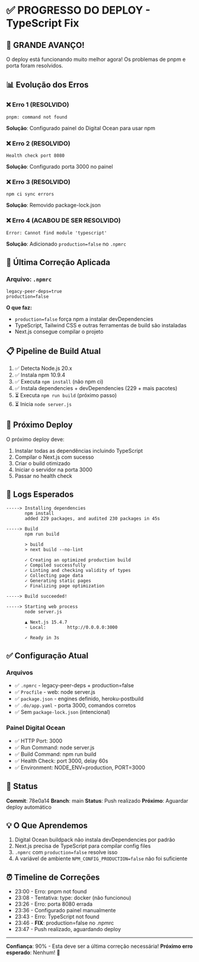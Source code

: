 # ✅ PROGRESSO DO DEPLOY - TypeScript Fix

## 🎉 GRANDE AVANÇO!

O deploy está funcionando muito melhor agora! Os problemas de pnpm e porta foram resolvidos.

## 📊 Evolução dos Erros

### ❌ Erro 1 (RESOLVIDO)
```
pnpm: command not found
```
**Solução**: Configurado painel do Digital Ocean para usar npm

### ❌ Erro 2 (RESOLVIDO)
```
Health check port 8080
```
**Solução**: Configurado porta 3000 no painel

### ❌ Erro 3 (RESOLVIDO)
```
npm ci sync errors
```
**Solução**: Removido package-lock.json

### ❌ Erro 4 (ACABOU DE SER RESOLVIDO)
```
Error: Cannot find module 'typescript'
```
**Solução**: Adicionado `production=false` no `.npmrc`

## 🔧 Última Correção Aplicada

### Arquivo: `.npmrc`
```
legacy-peer-deps=true
production=false
```

**O que faz:**
- `production=false` força npm a instalar devDependencies
- TypeScript, Tailwind CSS e outras ferramentas de build são instaladas
- Next.js consegue compilar o projeto

## 📋 Pipeline de Build Atual

1. ✅ Detecta Node.js 20.x
2. ✅ Instala npm 10.9.4
3. ✅ Executa `npm install` (não npm ci)
4. ✅ Instala dependencies + devDependencies (229 + mais pacotes)
5. ⏳ Executa `npm run build` (próximo passo)
6. ⏳ Inicia `node server.js`

## 🎯 Próximo Deploy

O próximo deploy deve:
1. Instalar todas as dependências incluindo TypeScript
2. Compilar o Next.js com sucesso
3. Criar o build otimizado
4. Iniciar o servidor na porta 3000
5. Passar no health check

## 📝 Logs Esperados

```
-----> Installing dependencies
       npm install
       added 229 packages, and audited 230 packages in 45s

-----> Build
       npm run build
       
       > build
       > next build --no-lint
       
       ✓ Creating an optimized production build
       ✓ Compiled successfully
       ✓ Linting and checking validity of types
       ✓ Collecting page data
       ✓ Generating static pages
       ✓ Finalizing page optimization

-----> Build succeeded!

-----> Starting web process
       node server.js
       
       ▲ Next.js 15.4.7
       - Local:        http://0.0.0.0:3000
       
       ✓ Ready in 3s
```

## ✅ Configuração Atual

### Arquivos
- ✅ `.npmrc` - legacy-peer-deps + production=false
- ✅ `Procfile` - web: node server.js
- ✅ `package.json` - engines definido, heroku-postbuild
- ✅ `.do/app.yaml` - porta 3000, comandos corretos
- ✅ Sem `package-lock.json` (intencional)

### Painel Digital Ocean
- ✅ HTTP Port: 3000
- ✅ Run Command: node server.js
- ✅ Build Command: npm run build
- ✅ Health Check: port 3000, delay 60s
- ✅ Environment: NODE_ENV=production, PORT=3000

## 🚀 Status

**Commit**: 78e0a14
**Branch**: main
**Status**: Push realizado
**Próximo**: Aguardar deploy automático

## 💡 O Que Aprendemos

1. Digital Ocean buildpack não instala devDependencies por padrão
2. Next.js precisa de TypeScript para compilar config files
3. `.npmrc` com `production=false` resolve isso
4. A variável de ambiente `NPM_CONFIG_PRODUCTION=false` não foi suficiente

## ⏰ Timeline de Correções

- 23:00 - Erro: pnpm not found
- 23:08 - Tentativa: type: docker (não funcionou)
- 23:26 - Erro: porta 8080 errada
- 23:36 - Configurado painel manualmente
- 23:43 - Erro: TypeScript not found
- 23:46 - **FIX**: production=false no .npmrc
- 23:47 - Push realizado, aguardando deploy

---

**Confiança**: 90% - Esta deve ser a última correção necessária!
**Próximo erro esperado**: Nenhum! 🎉
